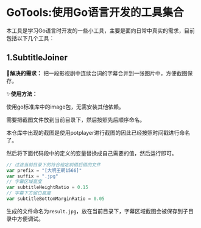 # GoTools:使用Go语言开发的工具集合

本工具是学习Go语言时开发的一些小工具，主要是面向日常中真实的需求，目前包括以下几个工具：

## 1.SubtitleJoiner

🎈**解决的需求：**
把一段影视剧中连续台词的字幕合并到一张图片中，方便截图保存。

✨**使用方法：**

使用go标准库中的image包，无需安装其他依赖。

需要把截图文件放到当前目录下，然后按照先后顺序命名。

本仓库中出现的截图是使用potplayer进行截图的因此已经按照时间戳进行命名了。

然后将下面代码段中的定义的变量替换成自己需要的值，然后运行即可。

```go
// 过滤当前目录下的符合给定前缀后缀的文件
var prefix = "[大明王朝1566]"
var suffix = ".jpg"
// 字幕区域高度
var subtitleHeightRatio = 0.15
// 字幕下方留白高度
var subtitleBottomMarginRatio = 0.05
```

生成的文件命名为`result.jpg`，放在当前目录下，字幕区域截图会被保存到子目录中方便调试。
